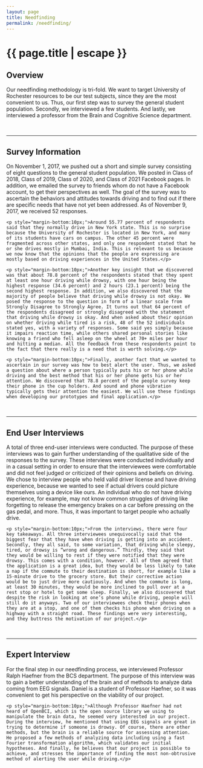 ```yaml
---
layout: page
title: Needfinding
permalink: /needfinding/
---
```


<h1 class="page-title">{{ page.title | escape }}</h1>

<h2>Overview</h2>
	<p>Our needfinding methodology is tri-fold. We want to target University of Rochester resources to be our test subjects, since they are the most convenient to us. Thus, our first step was to survey the general student population. Secondly, we interviewed a few students. And lastly, we interviewed a professor from the Brain and Cognitive Science department.</p>

<br>
<hr>

<h2>Survey Information</h2>
	<p style="margin-bottom:10px;">On November 1, 2017, we pushed out a short and simple survey consisting of eight questions to the general student population. We posted in Class of 2018, Class of 2019, Class of 2020, and Class of 2021 Facebook pages. In addition, we emailed the survey to friends whom do not have a Facebook account, to get their perspectives as well. The goal of the survey was to ascertain the behaviors and attitudes towards driving and to find out if there are specific needs that have not yet been addressed. As of November 9, 2017, we received 52 responses.</p>

	<p style="margin-bottom:10px;">Around 55.77 percent of respondents said that they normally drive in New York state. This is no surprise because the University of Rochester is located in New York, and many of its students have cars on campus. The other 45 percent were fragmented across other states, and only one respondent stated that he or she drives mostly in Mumbai, India. This is relevant to us because we now know that the opinions that the people are expressing are mostly based on driving experiences in the United States.</p>

	<p style="margin-bottom:10px;">Another key insight that we discovered was that about 78.8 percent of the respondents stated that they spent at least one hour driving while drowsy, with one hour being the highest response (34.6 percent) and 2 hours (23.1 percent) being the second highest response. In addition, we also discovered that the majority of people believe that driving while drowsy is not okay. We posed the response to the question in form of a linear scale from Strongly Disagree to Strongly Agree. It turns out that 64 percent of the respondents disagreed or strongly disagreed with the statement that driving while drowsy is okay. And when asked about their opinion on whether driving while tired is a risk, 48 of the 52 individuals stated yes, with a variety of responses. Some said yes simply because it impairs reaction time, while others shared personal stories like knowing a friend who fell asleep on the wheel at 70+ miles per hour and hitting a median. All the feedback from these respondents point to the fact that there really is a need that is worth solving.</p>

	<p style="margin-bottom:10px;">Finally, another fact that we wanted to ascertain in our survey was how to best alert the user. Thus, we asked a question about where a person typically puts his or her phone while driving and the best method that his or her phone gets his or her attention. We discovered that 78.8 percent of the people survey keep their phone in the cup holders. And sound and phone vibration typically gets their attention the easiest. We will use these findings when developing our prototypes and final application.</p>
  
<br>
<hr>

<h2>End User Interviews</h2>
	<p style="margin-bottom:10px;">A total of three end-user interviews were conducted. The purpose of these interviews was to gain further understanding of the qualitative side of the responses to the survey. These interviews were conducted individually and in a casual setting in order to ensure that the interviewees were comfortable and did not feel judged or criticized of their opinions and beliefs on driving. We chose to interview people who held valid driver license and have driving experience, because we wanted to see if actual drivers could picture themselves using a device like ours. An individual who do not have driving experience, for example, may not know common struggles of driving like forgetting to release the emergency brakes on a car before pressing on the gas pedal, and more. Thus, it was important to target people who actually drive.</p>

	<p style="margin-bottom:10px;">From the interviews, there were four key takeaways. All three interviewees unequivocally said that the biggest fear that they have when driving is getting into an accident. Secondly, they all said, to some variation, that driving while sleepy, tired, or drowsy is “wrong and dangerous.” Thirdly, they said that they would be willing to rest if they were notified that they were drowsy. This comes with a condition, however. All of them agreed that the application is a great idea, but they would be less likely to take a nap if the commute to their destination is short, for example like a 15-minute drive to the grocery store. But their corrective action would be to just drive more cautiously. And when the commute is long, at least 30 minutes, they would be more inclined to pull over at a rest stop or hotel to get some sleep. Finally, we also discovered that despite the risk in looking at one’s phone while driving, people will still do it anyways. Two of our interviewees check their phones when they are at a stop, and one of them checks his phone when driving on a highway with a straight road. These findings were very interesting, and they buttress the motivation of our project.</p>

<br>
<hr>

<h2>Expert Interview</h2>
	<p style="margin-bottom:10px;">For the final step in our needfinding process, we interviewed Professor Ralph Haefner from the BCS department. The purpose of this interview was to gain a better understanding of the brain and of methods to analyze data coming from EEG signals. Daniel is a student of Professor Haefner, so it was convenient to get his perspective on the viability of our project.</p>

	<p style="margin-bottom:10px;">Although Professor Haefner had not heard of OpenBCI, which is the open source library we using to manipulate the brain data, he seemed very interested in our project. During the interview, he mentioned that using EEG signals are great in trying to determine if someone is drowsy. Of course, there are other methods, but the brain is a reliable source for assessing attention. He proposed a few methods of analyzing data including using a fast Fourier transformation algorithm, which validates our initial hypotheses. And finally, he believes that our project is possible to achieve, and stresses the importance of finding the most non-obtrusive method of alerting the user while driving.</p>
